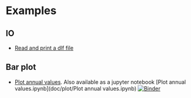# Examples

## IO

 * [Read and print a dlf file](io/read_and_print_dlf.py)

## Bar plot

 * [Plot annual values](doc/plot/plot_annual_values.py). Also available as a jupyter notebook [Plot annual values.ipynb](doc/plot/Plot annual values.ipynb) [![Binder](https://mybinder.org/badge_logo.svg)](https://mybinder.org/v2/gh/daisy-model/daisy-vis/bar-plot?labpath=doc%2Fplot%2FPlot+annual+values.ipynb)
